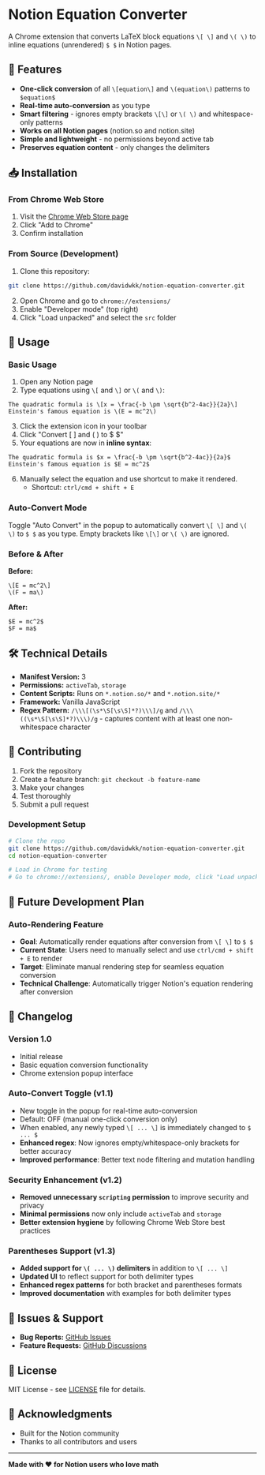 # Notion Equation Converter

A Chrome extension that converts LaTeX block equations `\[ \]` and `\( \)` to inline equations (unrendered) `$ $` in Notion pages.

## 🚀 Features

- **One-click conversion** of all `\[equation\]` and `\(equation\)` patterns to `$equation$`
- **Real-time auto-conversion** as you type
- **Smart filtering** - ignores empty brackets `\[\]` or `\( \)` and whitespace-only patterns
- **Works on all Notion pages** (notion.so and notion.site)
- **Simple and lightweight** - no permissions beyond active tab
- **Preserves equation content** - only changes the delimiters

## 📥 Installation

### From Chrome Web Store

1. Visit the [Chrome Web Store page](https://chromewebstore.google.com/detail/notion-equation-converter/hbonknccbfmeogcdehnmichghfbmedjj)
2. Click "Add to Chrome"
3. Confirm installation

### From Source (Development)

1. Clone this repository:

```bash
git clone https://github.com/davidwkk/notion-equation-converter.git
```

2. Open Chrome and go to `chrome://extensions/`
3. Enable "Developer mode" (top right)
4. Click "Load unpacked" and select the `src` folder

## 🎯 Usage

### Basic Usage

1. Open any Notion page
2. Type equations using `\[` and `\]` or `\(` and `\)`:

```
The quadratic formula is \[x = \frac{-b \pm \sqrt{b^2-4ac}}{2a}\]
Einstein's famous equation is \(E = mc^2\)
```

3. Click the extension icon in your toolbar
4. Click "Convert \[ \] and \( \) to $ $"
5. Your equations are now in **inline syntax**:

```
The quadratic formula is $x = \frac{-b \pm \sqrt{b^2-4ac}}{2a}$
Einstein's famous equation is $E = mc^2$
```

6. Manually select the equation and use shortcut to make it rendered.
   - Shortcut: `ctrl/cmd + shift + E`

### Auto-Convert Mode

Toggle "Auto Convert" in the popup to automatically convert `\[ \]` and `\( \)` to `$ $` as you type. Empty brackets like `\[\]` or `\( \)` are ignored.

### Before & After

**Before:**

```
\[E = mc^2\]
\(F = ma\)
```

**After:**

```
$E = mc^2$
$F = ma$
```

## 🛠️ Technical Details

- **Manifest Version:** 3
- **Permissions:** `activeTab`, `storage`
- **Content Scripts:** Runs on `*.notion.so/*` and `*.notion.site/*`
- **Framework:** Vanilla JavaScript
- **Regex Pattern:** `/\\\[(\s*\S[\s\S]*?)\\\]/g` and `/\\\((\s*\S[\s\S]*?)\\\)/g` - captures content with at least one non-whitespace character

## 🤝 Contributing

1. Fork the repository
2. Create a feature branch: `git checkout -b feature-name`
3. Make your changes
4. Test thoroughly
5. Submit a pull request

### Development Setup

```bash
# Clone the repo
git clone https://github.com/davidwkk/notion-equation-converter.git
cd notion-equation-converter

# Load in Chrome for testing
# Go to chrome://extensions/, enable Developer mode, click "Load unpacked"
```

## 🚀 Future Development Plan

### Auto-Rendering Feature

- **Goal**: Automatically render equations after conversion from `\[ \]` to `$ $`
- **Current State**: Users need to manually select and use `ctrl/cmd + shift + E` to render
- **Target**: Eliminate manual rendering step for seamless equation conversion
- **Technical Challenge**: Automatically trigger Notion's equation rendering after conversion

## 📝 Changelog

### Version 1.0

- Initial release
- Basic equation conversion functionality
- Chrome extension popup interface

### Auto-Convert Toggle (v1.1)

- New toggle in the popup for real-time auto-conversion
- Default: OFF (manual one-click conversion only)
- When enabled, any newly typed `\[ ... \]` is immediately changed to `$ ... $`
- **Enhanced regex**: Now ignores empty/whitespace-only brackets for better accuracy
- **Improved performance**: Better text node filtering and mutation handling

### Security Enhancement (v1.2)

- **Removed unnecessary `scripting` permission** to improve security and privacy
- **Minimal permissions** now only include `activeTab` and `storage`
- **Better extension hygiene** by following Chrome Web Store best practices

### Parentheses Support (v1.3)

- **Added support for `\( ... \)` delimiters** in addition to `\[ ... \]`
- **Updated UI** to reflect support for both delimiter types
- **Enhanced regex patterns** for both bracket and parentheses formats
- **Improved documentation** with examples for both delimiter types

## 🐛 Issues & Support

- **Bug Reports:** [GitHub Issues](https://github.com/davidwkk/notion-equation-converter/issues)
- **Feature Requests:** [GitHub Discussions](https://github.com/davidwkk/notion-equation-converter/discussions)

## 📄 License

MIT License - see [LICENSE](LICENSE) file for details.

## 🙏 Acknowledgments

- Built for the Notion community
- Thanks to all contributors and users

---

**Made with ❤️ for Notion users who love math**